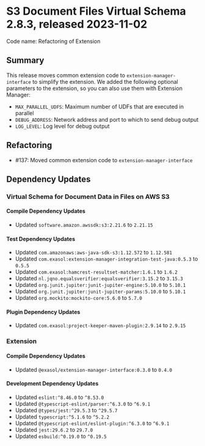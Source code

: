 # S3 Document Files Virtual Schema 2.8.3, released 2023-11-02

Code name: Refactoring of Extension

## Summary

This release moves common extension code to `extension-manager-interface` to simplify the extension. We added the following optional parameters to the extension, so you can also use them with Extension Manager:

* `MAX_PARALLEL_UDFS`: Maximum number of UDFs that are executed in parallel
* `DEBUG_ADDRESS`: Network address and port to which to send debug output
* `LOG_LEVEL`: Log level for debug output

## Refactoring

* #137: Moved common extension code to `extension-manager-interface`

## Dependency Updates

### Virtual Schema for Document Data in Files on AWS S3

#### Compile Dependency Updates

* Updated `software.amazon.awssdk:s3:2.21.6` to `2.21.15`

#### Test Dependency Updates

* Updated `com.amazonaws:aws-java-sdk-s3:1.12.572` to `1.12.581`
* Updated `com.exasol:extension-manager-integration-test-java:0.5.3` to `0.5.5`
* Updated `com.exasol:hamcrest-resultset-matcher:1.6.1` to `1.6.2`
* Updated `nl.jqno.equalsverifier:equalsverifier:3.15.2` to `3.15.3`
* Updated `org.junit.jupiter:junit-jupiter-engine:5.10.0` to `5.10.1`
* Updated `org.junit.jupiter:junit-jupiter-params:5.10.0` to `5.10.1`
* Updated `org.mockito:mockito-core:5.6.0` to `5.7.0`

#### Plugin Dependency Updates

* Updated `com.exasol:project-keeper-maven-plugin:2.9.14` to `2.9.15`

### Extension

#### Compile Dependency Updates

* Updated `@exasol/extension-manager-interface:0.3.0` to `0.4.0`

#### Development Dependency Updates

* Updated `eslint:^8.46.0` to `^8.53.0`
* Updated `@typescript-eslint/parser:^6.3.0` to `^6.9.1`
* Updated `@types/jest:^29.5.3` to `^29.5.7`
* Updated `typescript:^5.1.6` to `^5.2.2`
* Updated `@typescript-eslint/eslint-plugin:^6.3.0` to `^6.9.1`
* Updated `jest:29.6.2` to `29.7.0`
* Updated `esbuild:^0.19.0` to `^0.19.5`
